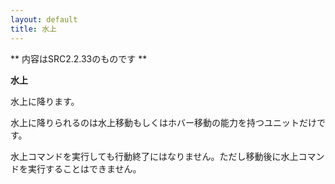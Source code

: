 ```yaml
---
layout: default
title: 水上
---
```

** 内容はSRC2.2.33のものです **

**水上**

水上に降ります。

水上に降りられるのは水上移動もしくはホバー移動の能力を持つユニットだけです。

水上コマンドを実行しても行動終了にはなりません。ただし移動後に水上コマンドを実行することはできません。
